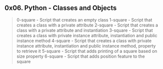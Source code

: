 ## 0x06. Python - Classes and Objects

> 0-square - Script that creates an empty class
> 1-square - Script that creates a class with a private attribute
> 2-square - Script that creates a class with a private attribute and instantiation
> 3-square - Script that creates a class with private instance attribute, instantiation and public instance method
> 4-square - Script that creates a class with private instance attribute, instantiation and public instance method, property to retrieve it
> 5-square - Script that adds printing of a square based on size property
> 6-square - Script that adds position feature to the square

